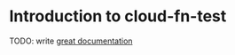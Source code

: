 # Introduction to cloud-fn-test

TODO: write [great documentation](http://jacobian.org/writing/what-to-write/)
